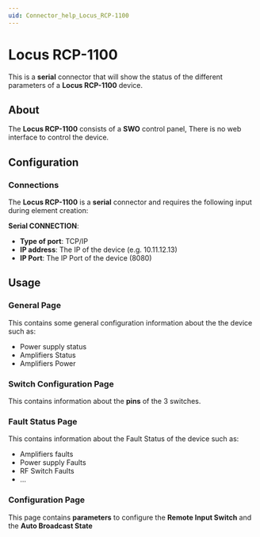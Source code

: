 ```yaml
---
uid: Connector_help_Locus_RCP-1100
---
```


# Locus RCP-1100

This is a **serial** connector that will show the status of the different parameters of a **Locus RCP-1100** device.

## About

The **Locus RCP-1100** consists of a **SWO** control panel,
There is no web interface to control the device.

## Configuration

### Connections

The **Locus RCP-1100** is a **serial** connector and requires the following input during element creation:

**Serial CONNECTION**:

- **Type of port**: TCP/IP
- **IP address**: The IP of the device (e.g. 10.11.12.13)
- **IP Port**: The IP Port of the device (8080)

## Usage

### General Page

This contains some general configuration information about the the device such as:

- Power supply status
- Amplifiers Status
- Amplifiers Power

### Switch Configuration Page

This contains information about the **pins** of the 3 switches.

### Fault Status Page

This contains information about the Fault Status of the device such as:

- Amplifiers faults
- Power supply Faults
- RF Switch Faults
- ...

### Configuration Page

This page contains **parameters** to configure the **Remote Input Switch** and the **Auto Broadcast State**
